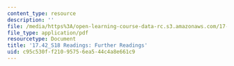 ```yaml
---
content_type: resource
description: ''
file: /media/https%3A/open-learning-course-data-rc.s3.amazonaws.com/17-42-causes-and-prevention-of-war-spring-2018/c95c530ff21095756ea544c4a8e661c9_MIT17_42S18_Further_Readings.pdf
file_type: application/pdf
resourcetype: Document
title: '17.42_S18 Readings: Further Readings'
uid: c95c530f-f210-9575-6ea5-44c4a8e661c9
---
```

